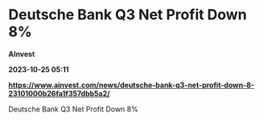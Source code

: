 # Deutsche Bank Q3 Net Profit Down 8%
**AInvest**

**2023-10-25 05:11**

**https://www.ainvest.com/news/deutsche-bank-q3-net-profit-down-8-23101000b26fa1f357dbb5a2/**

Deutsche Bank Q3 Net Profit Down 8%